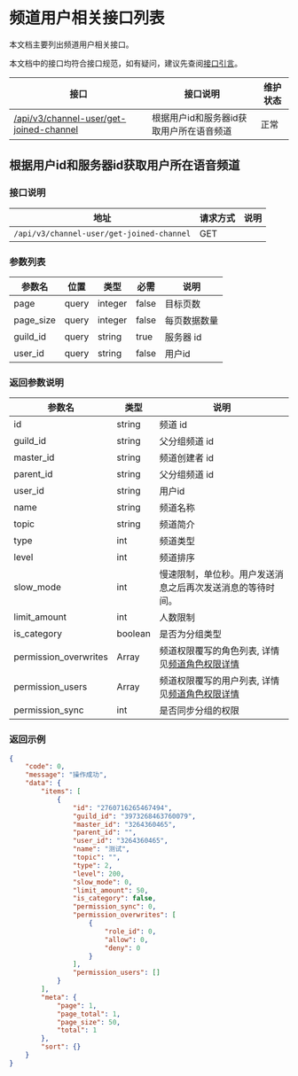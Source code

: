 # 频道用户相关接口列表

本文档主要列出频道用户相关接口。

本文档中的接口均符合接口规范，如有疑问，建议先查阅[接口引言](https://developer.kaiheila.cn/doc/reference)。

| 接口                                                                                       | 接口说明             | 维护状态 |
| ------------------------------------------------------------------------------------------ | -------------------- | -------- |
| [/api/v3/channel-user/get-joined-channel](#根据用户id和服务器id获取用户所在语音频道)                                 | 根据用户id和服务器id获取用户所在语音频道  | 正常   |
## 根据用户id和服务器id获取用户所在语音频道

### 接口说明

| 地址                   | 请求方式 | 说明 |
| ---------------------- | -------- | ---- |
| `/api/v3/channel-user/get-joined-channel` | GET      |      |

### 参数列表

| 参数名    | 位置  | 类型    | 必需  | 说明                                      |
| --------- | ----- | ------- | ----- | ----------------------------------------- |
| page      | query | integer | false | 目标页数                                  |
| page_size | query | integer | false | 每页数据数量                              |
| guild_id  | query | string  | true  | 服务器 id                                 |
| user_id   | query | string | false | 用户id |

### 返回参数说明

| 参数名       | 类型    | 说明           |
| ------------ | ------- | -------------- |
| id           | string  | 频道 id        |
| guild_id     | string  | 父分组频道 id  |
| master_id    | string  | 频道创建者 id  |
| parent_id    | string  | 父分组频道 id  |
| user_id      | string  | 用户id        |
| name         | string  | 频道名称       |
| topic        | string  | 频道简介       |
| type         | int     | 频道类型       |
| level        | int     | 频道排序       |
| slow_mode    | int     | 慢速限制，单位秒。用户发送消息之后再次发送消息的等待时间。 |
| limit_amount | int     | 人数限制       |
| is_category  | boolean | 是否为分组类型 |
| permission_overwrites | Array | 频道权限覆写的角色列表, 详情见[频道角色权限详情](https://developer.kaiheila.cn/doc/http/channel#%E9%A2%91%E9%81%93%E8%A7%92%E8%89%B2%E6%9D%83%E9%99%90%E8%AF%A6%E6%83%85) |
| permission_users      | Array | 频道权限覆写的用户列表, 详情见[频道角色权限详情](https://developer.kaiheila.cn/doc/http/channel#%E9%A2%91%E9%81%93%E8%A7%92%E8%89%B2%E6%9D%83%E9%99%90%E8%AF%A6%E6%83%85) |
| permission_sync       | int   | 是否同步分组的权限                                                                                                                                                                  |

### 返回示例

```json
{
    "code": 0,
    "message": "操作成功",
    "data": {
        "items": [
            {
                "id": "2760716265467494",
                "guild_id": "3973268463760079",
                "master_id": "3264360465",
                "parent_id": "",
                "user_id": "3264360465",
                "name": "测试",
                "topic": "",
                "type": 2,
                "level": 200,
                "slow_mode": 0,
                "limit_amount": 50,
                "is_category": false,
                "permission_sync": 0,
                "permission_overwrites": [
                    {
                        "role_id": 0,
                        "allow": 0,
                        "deny": 0
                    }
                ],
                "permission_users": []
            }
        ],
        "meta": {
            "page": 1,
            "page_total": 1,
            "page_size": 50,
            "total": 1
        },
        "sort": {}
    }
}
```
